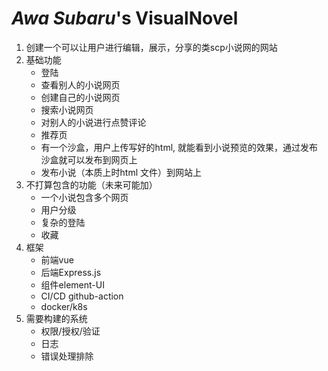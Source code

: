 # *Awa Subaru*'s VisualNovel

1. 创建一个可以让用户进行编辑，展示，分享的类scp小说网的网站
2. 基础功能
   - 登陆
   - 查看别人的小说网页
   - 创建自己的小说网页
   - 搜索小说网页
   - 对别人的小说进行点赞评论
   - 推荐页
   - 有一个沙盒，用户上传写好的html, 就能看到小说预览的效果，通过发布沙盒就可以发布到网页上
   - 发布小说（本质上时html 文件）到网站上
3. 不打算包含的功能（未来可能加）
   - 一个小说包含多个网页
   - 用户分级
   - 复杂的登陆
   - 收藏
4. 框架
   - 前端vue
   - 后端Express.js
   - 组件element-UI
   - CI/CD github-action
   - docker/k8s
5. 需要构建的系统
   - 权限/授权/验证
   - 日志
   - 错误处理排除